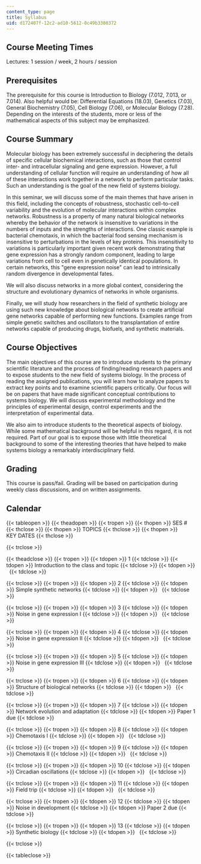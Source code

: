 ```yaml
---
content_type: page
title: Syllabus
uid: d172407f-12c2-ad10-5612-0c49b3380372
---
```


Course Meeting Times
--------------------

Lectures: 1 session / week, 2 hours / session

Prerequisites
-------------

The prerequisite for this course is Introduction to Biology (7.012, 7.013, or 7.014). Also helpful would be: Differential Equations (18.03), Genetics (7.03), General Biochemistry (7.05), Cell Biology (7.06), or Molecular Biology (7.28). Depending on the interests of the students, more or less of the mathematical aspects of this subject may be emphasized.

Course Summary
--------------

Molecular biology has been extremely successful in deciphering the details of specific cellular biochemical interactions, such as those that control inter- and intracellular signaling and gene expression. However, a full understanding of cellular function will require an understanding of how all of these interactions work together in a network to perform particular tasks. Such an understanding is the goal of the new field of systems biology.

In this seminar, we will discuss some of the main themes that have arisen in this field, including the concepts of robustness, stochastic cell-to-cell variability and the evolution of molecular interactions within complex networks. Robustness is a property of many natural biological networks whereby the behavior of the network is insensitive to variations in the numbers of inputs and the strengths of interactions. One classic example is bacterial chemotaxis, in which the bacterial food sensing mechanism is insensitive to perturbations in the levels of key proteins. This insensitivity to variations is particularly important given recent work demonstrating that gene expression has a strongly random component, leading to large variations from cell to cell even in genetically identical populations. In certain networks, this "gene expression noise" can lead to intrinsically random divergence in developmental fates.

We will also discuss networks in a more global context, considering the structure and evolutionary dynamics of networks in whole organisms.

Finally, we will study how researchers in the field of synthetic biology are using such new knowledge about biological networks to create artificial gene networks capable of performing new functions. Examples range from simple genetic switches and oscillators to the transplantation of entire networks capable of producing drugs, biofuels, and synthetic materials.

Course Objectives
-----------------

The main objectives of this course are to introduce students to the primary scientific literature and the process of finding/reading research papers and to expose students to the new field of systems biology. In the process of reading the assigned publications, you will learn how to analyze papers to extract key points and to examine scientific papers critically. Our focus will be on papers that have made significant conceptual contributions to systems biology. We will discuss experimental methodology and the principles of experimental design, control experiments and the interpretation of experimental data.

We also aim to introduce students to the theoretical aspects of biology. While some mathematical background will be helpful in this regard, it is not required. Part of our goal is to expose those with little theoretical background to some of the interesting theories that have helped to make systems biology a remarkably interdisciplinary field.

Grading
-------

This course is pass/fail. Grading will be based on participation during weekly class discussions, and on written assignments.

Calendar
--------

{{< tableopen >}}
{{< theadopen >}}
{{< tropen >}}
{{< thopen >}}
SES #
{{< thclose >}}
{{< thopen >}}
TOPICS
{{< thclose >}}
{{< thopen >}}
KEY DATES
{{< thclose >}}

{{< trclose >}}

{{< theadclose >}}
{{< tropen >}}
{{< tdopen >}}
1
{{< tdclose >}}
{{< tdopen >}}
Introduction to the class and topic
{{< tdclose >}}
{{< tdopen >}}
 
{{< tdclose >}}

{{< trclose >}}
{{< tropen >}}
{{< tdopen >}}
2
{{< tdclose >}}
{{< tdopen >}}
Simple synthetic networks
{{< tdclose >}}
{{< tdopen >}}
 
{{< tdclose >}}

{{< trclose >}}
{{< tropen >}}
{{< tdopen >}}
3
{{< tdclose >}}
{{< tdopen >}}
Noise in gene expression I
{{< tdclose >}}
{{< tdopen >}}
 
{{< tdclose >}}

{{< trclose >}}
{{< tropen >}}
{{< tdopen >}}
4
{{< tdclose >}}
{{< tdopen >}}
Noise in gene expression II
{{< tdclose >}}
{{< tdopen >}}
 
{{< tdclose >}}

{{< trclose >}}
{{< tropen >}}
{{< tdopen >}}
5
{{< tdclose >}}
{{< tdopen >}}
Noise in gene expression III
{{< tdclose >}}
{{< tdopen >}}
 
{{< tdclose >}}

{{< trclose >}}
{{< tropen >}}
{{< tdopen >}}
6
{{< tdclose >}}
{{< tdopen >}}
Structure of biological networks
{{< tdclose >}}
{{< tdopen >}}
 
{{< tdclose >}}

{{< trclose >}}
{{< tropen >}}
{{< tdopen >}}
7
{{< tdclose >}}
{{< tdopen >}}
Network evolution and adaptation
{{< tdclose >}}
{{< tdopen >}}
Paper 1 due
{{< tdclose >}}

{{< trclose >}}
{{< tropen >}}
{{< tdopen >}}
8
{{< tdclose >}}
{{< tdopen >}}
Chemotaxis I
{{< tdclose >}}
{{< tdopen >}}
 
{{< tdclose >}}

{{< trclose >}}
{{< tropen >}}
{{< tdopen >}}
9
{{< tdclose >}}
{{< tdopen >}}
Chemotaxis II
{{< tdclose >}}
{{< tdopen >}}
 
{{< tdclose >}}

{{< trclose >}}
{{< tropen >}}
{{< tdopen >}}
10
{{< tdclose >}}
{{< tdopen >}}
Circadian oscillations
{{< tdclose >}}
{{< tdopen >}}
 
{{< tdclose >}}

{{< trclose >}}
{{< tropen >}}
{{< tdopen >}}
11
{{< tdclose >}}
{{< tdopen >}}
Field trip
{{< tdclose >}}
{{< tdopen >}}
 
{{< tdclose >}}

{{< trclose >}}
{{< tropen >}}
{{< tdopen >}}
12
{{< tdclose >}}
{{< tdopen >}}
Noise in development
{{< tdclose >}}
{{< tdopen >}}
Paper 2 due
{{< tdclose >}}

{{< trclose >}}
{{< tropen >}}
{{< tdopen >}}
13
{{< tdclose >}}
{{< tdopen >}}
Synthetic biology
{{< tdclose >}}
{{< tdopen >}}
 
{{< tdclose >}}

{{< trclose >}}

{{< tableclose >}}
